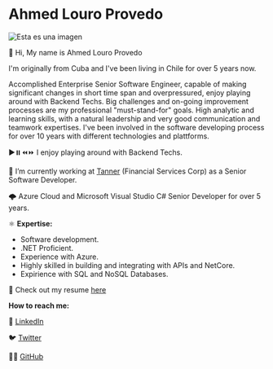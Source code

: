 # Ahmed Louro Provedo
![Esta es una imagen](https://ahmedlp.github.io/Captura.PNG)

<p>👋 Hi, My name is Ahmed Louro Provedo </p>
<p>I'm originally from Cuba and I've been living in Chile for over 5 years now.</p>

<p>Accomplished Enterprise Senior Software Engineer, capable of making significant changes in short time span and overpressured, enjoy playing around with Backend Techs.
Big challenges and on-going improvement processes are my professional "must-stand-for" goals.
High analytic and learning skills, with a natural leadership and very good communication and teamwork expertises. 
I've been involved in the software developing process for over 10 years with different technologies and plattforms.</p>

▶️⏸️⏪⏩ I enjoy playing around with Backend Techs.

👀 I’m currently working at <a href="https://www.linkedin.com/company/tannercl/">Tanner</a> (Financial Services Corp) as a Senior Software Developer. 

🌩️ Azure Cloud and Microsoft Visual Studio C# Senior Developer for over 5 years.

⚛️ **Expertise:**
- Software development.
- .NET Proficient.
- Experience with Azure.
- Highly skilled in building and integrating with APIs and NetCore.
- Expirience with SQL and NoSQL Databases.

📑 Check out my resume <a href="https://ahmedlp.github.io/AHMED LOURO PROVEDO-CV-ENGLISH.pdf">here</a>

**How to reach me:** 

<p>💼 <a href="https://www.linkedin.com/in/ahmed-louro-provedo/">LinkedIn</a></p>
<p>🐦 <a href="https://twitter.com/ahmedlp86">Twitter</a></p>
<p>🧑‍💻 <a href="">GitHub</a></p>
